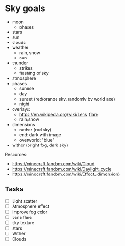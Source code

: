# Sky goals

- moon
  - phases
- stars
- sun
- clouds
- weather
  - rain, snow
  - sun
- thunder
  - strikes
  - flashing of sky
- atmosphere
- phases
  - sunrise
  - day
  - sunset (red/orange sky, randomly by world age)
  - night
- overlays:
  - https://en.wikipedia.org/wiki/Lens_flare
  - rain/snow
- dimensions
  - nether (red sky)
  - end: dark with image
  - overworld: "blue"
- wither (bright fog, dark sky)

Resources:

- https://minecraft.fandom.com/wiki/Cloud
- https://minecraft.fandom.com/wiki/Daylight_cycle
- https://minecraft.fandom.com/wiki/Effect_(dimension)

## Tasks

- [ ] Light scatter
- [ ] Atmosphere effect
- [ ] improve fog color
- [ ] Lens flare
- [ ] sky texture
- [ ] stars
- [ ] Wither
- [ ] Clouds
